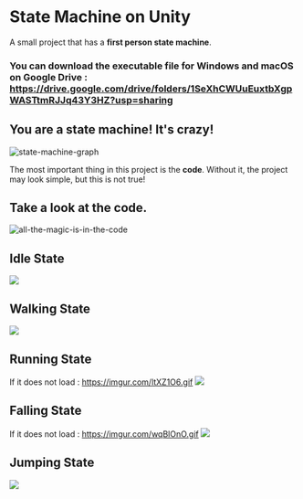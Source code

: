 # State Machine on Unity

A small project that has a **first person state machine**.

### You can download the executable file for Windows and macOS on Google Drive : https://drive.google.com/drive/folders/1SeXhCWUuEuxtbXgpWASTtmRJJq43Y3HZ?usp=sharing

## You are a state machine! It's crazy!

![state-machine-graph](https://user-images.githubusercontent.com/81878781/125636348-070d60fb-bda4-4c9b-b008-3a031ac773aa.png)

The most important thing in this project is the **code**. Without it, the project may look simple, but this is not true! 

## Take a look at the code.

![all-the-magic-is-in-the-code](https://user-images.githubusercontent.com/81878781/125635521-2e601d0f-69f6-4bc3-8e11-f0f2e57bbd7d.png)

## Idle State
![](https://imgur.com/xuQiTQc.gif)
## Walking State
![](https://imgur.com/ruSFQqI.gif)
## Running State
If it does not load : https://imgur.com/ltXZ1O6.gif
![](https://imgur.com/ltXZ1O6.gif)
## Falling State
If it does not load : https://imgur.com/wqBlOnO.gif
![](https://imgur.com/wqBlOnO.gif)
## Jumping State
![](https://imgur.com/Kh7hy3W.gif)
